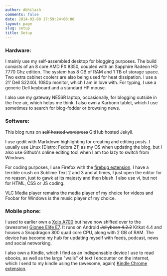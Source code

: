 ```yaml
---
author: Abhilash
comments: false
date: 2014-02-08 17:59:24+00:00
layout: page
slug: setup
title: Setup
---
```


### Hardware:


I mainly use my self-assembled desktop for blogging purposes. The build consists of an 8 core AMD FX 8350, coupled with an Sapphire Radeon HD 7770 Ghz edition. The system has 8 GB of RAM and 1 TB of storage space. Two extra cabinet coolers are also being used for heat dissipation. I use a 21' Dell S2240L 1080p monitor, which I am in love with. For typing, I use a generic Dell keyboard and a standard HP mouse.

I also use my gateway NE56R laptop, occasionally, for blogging outside in the free air, which helps me think. I also own a Karbonn tablet, which I use sometimes to search for blog-fodder or browsing news.


### Software:


This blog runs on ~~self hosted wordpress~~ GitHub hosted Jekyll.

I use gedit with Markdown highlighting for creating and editing posts. I usually use Linux [Distro: Fedora 21] as my OS when updating the blog, but I also use Github's online editing tool when I am too lazy to switch from Windows.

For coding purposes, I use Firefox with the [firebug extension](getfirebug.com). I have a terrible crush on Sublime Text 2 and 3 and at times, I just open the editor for no reason, just to gawk at its majesty and then blush. I also use vi, but not for HTML, CSS or JS coding.

VLC Media player remains the media player of my choice for videos and Foobar for Windows is the music player of my choice.


### Mobile phone:


I used to earlier own a [Xolo A700](http://gadgets.ndtv.com/xolo-a700-769) but have now shifted over to the (awesome) [Gionee Elife E7](http://gadgets.ndtv.com/gionee-elife-e7-1141). It runs on Android ~~Jellybean 4.2.2~~ Kitkat 4.4 and houses a Snapdragon 800 quad core CPU, along with 2 GB of RAM. The device has become my hub for updating myself with feeds, podcast, news and social networking.

I also own a Kindle, which I find as an indispensable device I use to read ebooks, as well as the large "walls" of text I encounter on the internet, which I send to my kindle using the (awesome, again) [Kindle Chrome extension](https://chrome.google.com/webstore/detail/send-to-kindle-for-google/cgdjpilhipecahhcilnafpblkieebhea).
